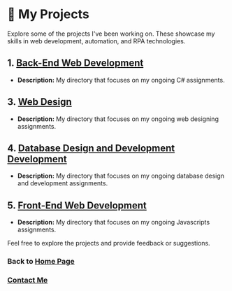 # 🚀 My Projects

Explore some of the projects I've been working on. These showcase my skills in web development, automation, and RPA technologies.

## 1. [Back-End Web Development](https://github.com/sumsingh11/HTTP-5125-RNA)
- **Description:** My directory that focuses on my ongoing C# assignments.

## 3. [Web Design](https://github.com/sumsingh11/HTTP-5121-0NA)
   - **Description:** My directory that focuses on my ongoing web designing assignments.

## 4. [Database Design and Development Development](https://github.com/sumsingh11/HTTP-5126-0NB)
   - **Description:** My directory that focuses on my ongoing database design and development assignments.

## 5. [Front-End Web Development](https://github.com/sumsingh11/HTTP-5122-0NA)
   - **Description:** My directory that focuses on my ongoing Javascripts assignments.

Feel free to explore the projects and provide feedback or suggestions.

### Back to [Home Page](index.md)
### [Contact Me](contact.md)


